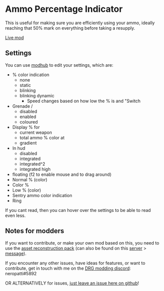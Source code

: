 # Ammo Percentage Indicator

This is useful for making sure you are efficiently using your ammo,
ideally reaching that 50% mark on everything before taking a resupply.

[Live mod](https://mod.io/g/drg/m/ammo-percentage-indicator)

## Settings

You can use [modhub](https://mod.io/g/drg/m/mod-hub) to edit your settings, which are:

- % color indication
  - none
  - static
  - blinking
  - blinking dynamic
    - Speed changes based on how low the % is and "Switch 
- Grenade /
  - disabled
  - enabled
  - coloured
- Display % for
  - current weapon
  - total ammo
% color at
  - gradient
- In hud
  - disabled
  - integrated
  - integrated^2
  - integrated high
- floating (f2 to enable mouse and to drag around)
- Normal % (color)
- Color %
- Low % (color)
- Sentry ammo color indication
- Ring

If you cant read, then you can hover over the settings to be able to read even less.

## Notes for modders

If you want to contribute, or make your own mod based on this, you need to use the [asset reconstruction pack](https://drive.google.com/file/d/1HL-z5I62FpY6l9Qt2QGnR8ZpHkHyfESQ/view?usp=sharing) (can also be found on this [server](https://discord.gg/gUw32ayWGt) > [message](https://discord.com/channels/676880716142739467/883791204930703360/998263940809232507)).

If you encounter any other issues, have ideas for features, or want to contribute, get in touch with me on the [DRG modding discord](https://discord.gg/gUw32ayWGt): neropatti#5892

OR ALTERNATIVELY for issues, [just leave an issue here on github](https://github.com/neropatti/ammo-percentage-indicator/issues/new)!
